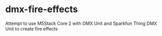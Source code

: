 # dmx-fire-effects
Attempt to use M5Stack Core 2 with DMX Unit and Sparkfun Thing DMX Unit to create fire effects
